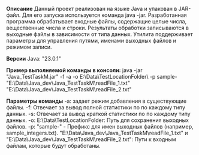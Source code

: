 **Описание**
Данный проект реализован на языке Java и упакован в JAR-файл. Для его запуска используется команда java -jar.
Разработанная программа обрабатывает входные файлы, содержащие целые числа, вещественные числа и строки. Результаты обработки записываются в выходные файлы в зависимости от типа данных. Утилита поддерживает параметры для управления путями, именами выходных файлов и режимом записи.

**Версии**
Java: "23.0.1"

**Пример выполняемой команды в консоли:**
java -jar "Java_TestTaskM.jar" -f -a -o E:\Data\TestLocationFolder\ -p sample- "E:\Data\Java_dev\Java_TestTaskM\readFile_1.txt" "E:\Data\Java_dev\Java_TestTaskM\readFile_2.txt"

**Параметры команды**
-a: задает режим добавления в существующие файлы.
-f: Отвечает за вывод полной статистики по по каждому типу данных.
-s: Отвечает за вывод краткой статистики по по каждому типу данных.
-o: E:\Data\TestLocationFolder\: Путь для сохранения выходных файлов.
-p: "sample-" - Префикс для имен выходных файлов (например, sample_integers.txt).
"E:\Data\Java_dev\Java_TestTaskM\readFile_1.txt" и "E:\Data\Java_dev\Java_TestTaskM\readFile_2.txt": Пути к входным файлам, которые будут обработаны.
